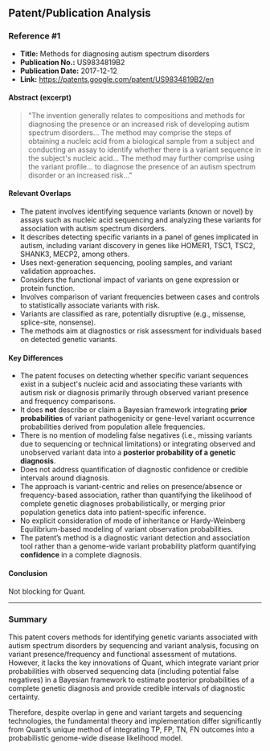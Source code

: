 ## Patent/Publication Analysis

### Reference #1

- **Title:** Methods for diagnosing autism spectrum disorders  
- **Publication No.:** US9834819B2  
- **Publication Date:** 2017-12-12  
- **Link:** https://patents.google.com/patent/US9834819B2/en

#### Abstract (excerpt)

> "The invention generally relates to compositions and methods for diagnosing the presence or an increased risk of developing autism spectrum disorders... The method may comprise the steps of obtaining a nucleic acid from a biological sample from a subject and conducting an assay to identify whether there is a variant sequence in the subject's nucleic acid... The method may further comprise using the variant profile... to diagnose the presence of an autism spectrum disorder or an increased risk..."

#### Relevant Overlaps

- The patent involves identifying sequence variants (known or novel) by assays such as nucleic acid sequencing and analyzing these variants for association with autism spectrum disorders.
- It describes detecting specific variants in a panel of genes implicated in autism, including variant discovery in genes like HOMER1, TSC1, TSC2, SHANK3, MECP2, among others.
- Uses next-generation sequencing, pooling samples, and variant validation approaches.
- Considers the functional impact of variants on gene expression or protein function.
- Involves comparison of variant frequencies between cases and controls to statistically associate variants with risk.
- Variants are classified as rare, potentially disruptive (e.g., missense, splice-site, nonsense).
- The methods aim at diagnostics or risk assessment for individuals based on detected genetic variants.

#### Key Differences

- The patent focuses on detecting whether specific variant sequences exist in a subject's nucleic acid and associating these variants with autism risk or diagnosis primarily through observed variant presence and frequency comparisons.
- It does **not** describe or claim a Bayesian framework integrating **prior probabilities** of variant pathogenicity or gene-level variant occurrence probabilities derived from population allele frequencies.
- There is no mention of modeling false negatives (i.e., missing variants due to sequencing or technical limitations) or integrating observed and unobserved variant data into a **posterior probability of a genetic diagnosis**.
- Does not address quantification of diagnostic confidence or credible intervals around diagnosis.
- The approach is variant-centric and relies on presence/absence or frequency-based association, rather than quantifying the likelihood of complete genetic diagnoses probabilistically, or merging prior population genetics data into patient-specific inference.
- No explicit consideration of mode of inheritance or Hardy-Weinberg Equilibrium-based modeling of variant observation probabilities.
- The patent’s method is a diagnostic variant detection and association tool rather than a genome-wide variant probability platform quantifying **confidence** in a complete diagnosis.

#### Conclusion

Not blocking for Quant.

---

### Summary

This patent covers methods for identifying genetic variants associated with autism spectrum disorders by sequencing and variant analysis, focusing on variant presence/frequency and functional assessment of mutations. However, it lacks the key innovations of Quant, which integrate variant prior probabilities with observed sequencing data (including potential false negatives) in a Bayesian framework to estimate posterior probabilities of a complete genetic diagnosis and provide credible intervals of diagnostic certainty.

Therefore, despite overlap in gene and variant targets and sequencing technologies, the fundamental theory and implementation differ significantly from Quant’s unique method of integrating TP, FP, TN, FN outcomes into a probabilistic genome-wide disease likelihood model.
